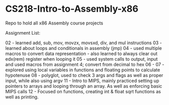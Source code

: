 # CS218-Intro-to-Assembly-x86
Repo to hold all x86 Assembly course projects

Assignment List:

02 - learned add, sub, mov, movzx, movsxd, div, and mul instructions
03 - learned about loops and conditionals in assembly (jmp)
04 - used multiple macros to convert data representation
      - also learned to always clear out edx(rem) register when looping it
05 - used system calls to output, input and used macros from assignment 4; convert from decimal to hex
06 - 
07 - explored using local variables in functions and floating points to calculate hypotenuse
08 - polyglot, used to check 3 args and flags as well as proper input, while also using argv
11 - Intro to MIPS, mainly practiced setting up pointers to arrays and looping through an array. As well as enforcing basic MIPS calls
12 - Focused on functions, creating int & float sqrt functions as well as printing.
